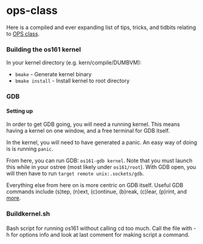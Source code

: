# ops-class
Here is a compiled and ever expanding list of tips, tricks, and tidbits relating to [OPS class](https://ops-class.org/).

### Building the os161 kernel
In your kernel directory (e.g. kern/compile/DUMBVM):
   * `bmake` - Generate kernel binary
   * `bmake install` - Install kernel to root directory

### GDB
#### Setting up
In order to get GDB going, you will need a running kernel. This means having a kernel on one window, and a free terminal for GDB itself.


In the kernel, you will need to have generated a panic. An easy way of doing is is running `panic`.


From here, you can run GDB: `os161-gdb kernel`. Note that you must launch this while in your ostree (most likely under `os161/root`).
With GDB open, you will then have to run `target remote unix:.sockets/gdb`.


Everything else from here on is more centric on GDB itself. Useful GDB commands include (s)tep, (n)ext, (c)ontinue, (b)reak, (c)lear, (p)rint, and [more](https://in-addr.nl/mirror/GDB%20Cheat%20Sheet.pdf).

### Buildkernel.sh
####
Bash script for running os161 without calling cd too much.
Call the file with -h for options info and look at last comment for making script a command.
